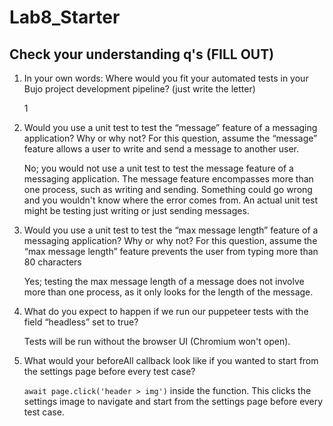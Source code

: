# Lab8_Starter

## Check your understanding q's (FILL OUT)
1. In your own words: Where would you fit your automated tests in your Bujo project development pipeline? (just write the letter) 
    
    1

2. Would you use a unit test to test the “message” feature of a messaging application? Why or why not? For this question, assume the “message” feature allows a user to write and send a message to another user.
    
    No; you would not use a unit test to test the message feature of a messaging application. The message feature encompasses more than one process, such as writing and sending. Something could go wrong and you wouldn't know where the error comes from. An actual unit test might be testing just writing or just sending messages.

3. Would you use a unit test to test the “max message length” feature of a messaging application? Why or why not? For this question, assume the “max message length” feature prevents the user from typing more than 80 characters
    
    Yes; testing the max message length of a message does not involve more than one process, as it only looks for the length of the message.

4. What do you expect to happen if we run our puppeteer tests with the field “headless” set to true?

    Tests will be run without the browser UI (Chromium won't open).

5. What would your beforeAll callback look like if you wanted to start from the settings page before every test case?

    `await page.click('header > img')` inside the function. This clicks the settings image to navigate and start from the settings page before every test case.

